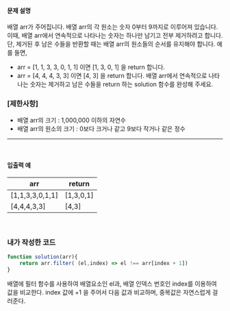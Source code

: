 #### 문제 설명

배열 arr가 주어집니다. 배열 arr의 각 원소는 숫자 0부터 9까지로 이루어져 있습니다. 이때, 배열 arr에서 연속적으로 나타나는 숫자는 하나만 남기고 전부 제거하려고 합니다. 단, 제거된 후 남은 수들을 반환할 때는 배열 arr의 원소들의 순서를 유지해야 합니다. 예를 들면,

- arr = [1, 1, 3, 3, 0, 1, 1] 이면 [1, 3, 0, 1] 을 return 합니다.
- arr = [4, 4, 4, 3, 3] 이면 [4, 3] 을 return 합니다.
배열 arr에서 연속적으로 나타나는 숫자는 제거하고 남은 수들을 return 하는 solution 함수를 완성해 주세요.



### [제한사항]

- 배열 arr의 크기 : 1,000,000 이하의 자연수
- 배열 arr의 원소의 크기 : 0보다 크거나 같고 9보다 작거나 같은 정수

---

<br>

#### 입출력 예

|arr|return|
|-|-|
[1,1,3,3,0,1,1]	|	[1,3,0,1] |
[4,4,4,3,3]	| [4,3] |	





<br>


###  내가 작성한 코드

```js
function solution(arr){
    return arr.filter( (el,index) => el !== arr[index + 1])
}
```

배열에 필터 함수를 사용하여 배열요소인 el과, 배열 인덱스 번호인 index를 이용하여 값을 비교한다. index 값에 +1 을 주어서 다음 값과 비교하며, 중복값은 자연스럽게 걸러준다.
